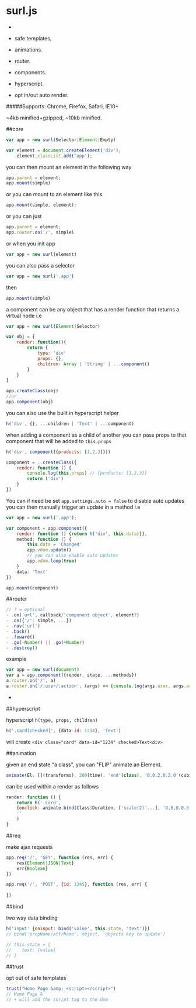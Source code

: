 # surl.js
-

- safe templates,  
- animations.
- router.
- components.
- hyperscript.
- opt in/out auto render. 

#####Supports: Chrome, Firefox, Safari, IE10+

~4kb minified+gzipped, ~10kb minified.

##core

```javascript
var app = new surl(Selector|Element|Empty)
```

```javascript
var element = document.createElement('div');
	element.classList.add('app');
```
you can then mount an element in the following way

```javascript
app.parent = element;
app.mount(simple)
```
or you can mount to an element like this

```javascript
app.mount(simple, element);
```

or you can just

```javascript
app.parent = element;
app.router.on('/', simple)
```

or when you init app

```javascript
var app = new surl(element) 
```
you can also pass a selector

```javascript
var app = new surl('.app')
```
then 

```javascript
app.mount(simple)

```
a component can be any object that has a render function that
returns a virtual node i.e

```javascript
var app = new surl(Element|Selector)

var obj = {
	render: function(){
		return {
			type: 'div'
			props: {},
			children: Array | 'String' | ...component()
		}
	}
}

app.createClass(obj)
//or
app.component(obj)

```
you can also use the built in hyperscript helper 

```javascript
h('div', {}, ...children | 'Text' | ...component)
```
when adding a component as a child of another you can pass props to that component that will be added to `this.props`

```javascript
h('div', component({products: [1,2,3]}))

component = ..createClass({
	render: function () {
		console.log(this.props) // {products: [1,2,3]}
		return ('div')
	}
})
```

You can if need be set `app.settings.auto = false`
to disable auto updates
you can then manually trigger an update in a method i.e

```javascript
var app = new surl('.app');

var component = app.component({
	render: function () {return h('div', this.data)}},
	method: function () {
		this.data = 'Changed'
		app.vdom.update()
		// you can also enable auto updates
		app.vdom.loop(true)
	}
	data: 'Text'
})

app.mount(component)
```

##router

```javascript
// ? = optional
- .on('url', callback/'component object', element?) 
- .on({'/': simple, ...})
- .nav('url')
- .back()
- .foward()
- .go(-Number) || .go(+Number)
- .destroy()
```
example

```javascript
var app = new surl(document)
var a = app.component({render, state, ...methods})
a.router.on('/', a)
a.router.on('/:user/:action', (args) => {console.log(args.user, args.action)})
```
-
##hyperscript

hyperscript `h(type, props, children)`

```javascript
h('.card[checked]', {data-id: 1234}, 'Text')
```
will create ```<div class="card" data-id="1234" checked>Text<div>```

##animation

given an end state "a class", you can "FLIP" animate an Element.

```javascript
animate(El, [](transforms), 200(time), 'end'(class), '0,0.2,0.2,0'(cubic-easing))
```

can be used within a render as follows

```javascript
render: function () {
	return h('.card', 
	{onclick: animate.bind(Class|Duration, ['scale(2)'...], '0,0,0,0.3')}, 
	''
	)
}
```

##req

make ajax requests

```javascript
app.req('/', 'GET', function (res, err) {
	res{Element|JSON|Text}
	err{Boolean}
})

app.req('/', 'POST', {id: 1245}, function (res, err) {
	
})
```

##bind

two way data binding

```javascript
h('input' {oninput: bind('value', this.state, 'text')})
// bind('propName/attrName', object, 'objects key to update')

// this.state = {
//    text: [value]
// }
```

##trust

opt out of safe templates

```javascript
trust("Home Page &amp; <script></script>")
// Home Page &
// + will add the script tag to the dom
```